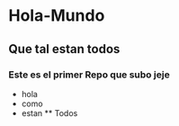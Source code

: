 # Hola-Mundo

## Que tal estan todos 

### Este es el primer Repo que subo jeje

* hola
* como
* estan
** Todos
